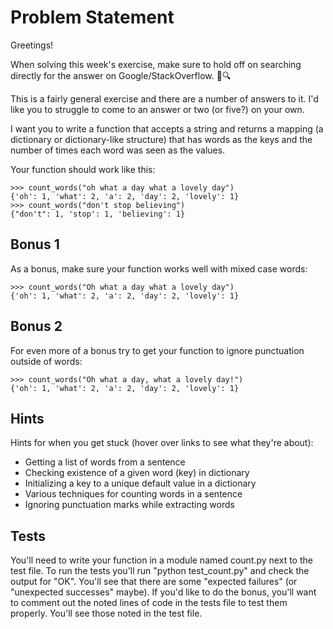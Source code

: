 
# Problem Statement

Greetings!

When solving this week's exercise, make sure to hold off on searching directly for the answer on Google/StackOverflow. 🚫🔍

This is a fairly general exercise and there are a number of answers to it. I'd like you to struggle to come to an answer or two (or five?) on your own.

I want you to write a function that accepts a string and returns a mapping (a dictionary or dictionary-like structure) that has words as the keys and the number of times each word was seen as the values.

Your function should work like this:

```
>>> count_words("oh what a day what a lovely day")
{'oh': 1, 'what': 2, 'a': 2, 'day': 2, 'lovely': 1}
>>> count_words("don't stop believing")
{"don't": 1, 'stop': 1, 'believing': 1}
```

## Bonus 1

As a bonus, make sure your function works well with mixed case words:
```
>>> count_words("Oh what a day what a lovely day")
{'oh': 1, 'what': 2, 'a': 2, 'day': 2, 'lovely': 1}
```
## Bonus 2

For even more of a bonus try to get your function to ignore punctuation outside of words:
```
>>> count_words("Oh what a day, what a lovely day!")
{'oh': 1, 'what': 2, 'a': 2, 'day': 2, 'lovely': 1}
```
## Hints

Hints for when you get stuck (hover over links to see what they're about):

- Getting a list of words from a sentence
- Checking existence of a given word (key) in dictionary
- Initializing a key to a unique default value in a dictionary
- Various techniques for counting words in a sentence
- Ignoring punctuation marks while extracting words

## Tests

You'll need to write your function in a module named count.py next to the test file. To run the tests you'll run "python test_count.py" and check the output for "OK". You'll see that there are some "expected failures" (or "unexpected successes" maybe). If you'd like to do the bonus, you'll want to comment out the noted lines of code in the tests file to test them properly. You'll see those noted in the test file.
